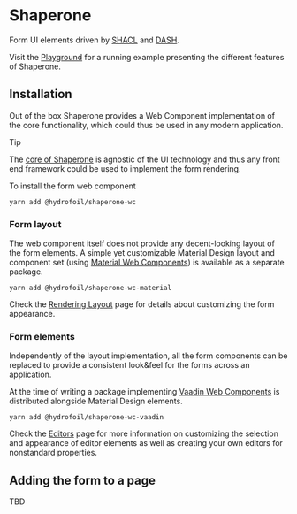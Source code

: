 # Shaperone

Form UI elements driven by [SHACL](https://www.w3.org/TR/shacl/) and [DASH](http://datashapes.org/forms.html).

Visit the [Playground](${playground}) for a running example presenting the different features of Shaperone.

## Installation

Out of the box Shaperone provides a Web Component implementation of the core functionality, which could thus be used in any modern application.

> [!TIP]
> The [core of Shaperone](core) is agnostic of the UI technology and thus any front end framework could be used to implement the form rendering. 

To install the form web component

```
yarn add @hydrofoil/shaperone-wc
```

### Form layout

The web component itself does not provide any decent-looking layout of the form elements. A simple yet customizable Material Design layout and component set (using [Material Web Components](https://github.com/material-components/material-components-web-components)) is available as a separate package.

```
yarn add @hydrofoil/shaperone-wc-material
```

Check the [Rendering Layout](layout) page for details about customizing the form appearance.

### Form elements

Independently of the layout implementation, all the form components can be replaced to provide a consistent look&feel for the forms across an application.

At the time of writing a package implementing [Vaadin Web Components](https://vaadin.com/components) is distributed alongside Material Design elements. 

```
yarn add @hydrofoil/shaperone-wc-vaadin
``` 

Check the [Editors](editors) page for more information on customizing the selection and appearance of editor elements as well as creating your own editors for nonstandard properties.

## Adding the form to a page

TBD
